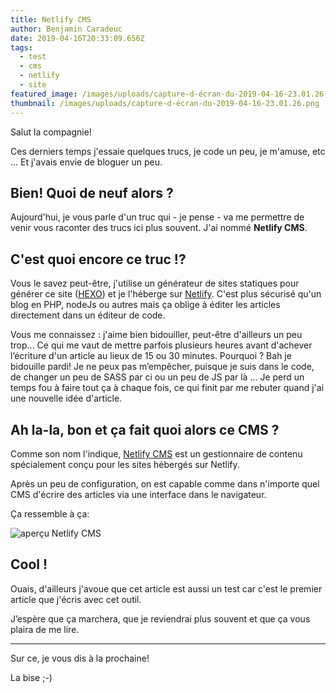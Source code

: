 ```yaml
---
title: Netlify CMS
author: Benjamin Caradeuc
date: 2019-04-16T20:33:09.656Z
tags:
  - test
  - cms
  - netlify
  - site
featured_image: /images/uploads/capture-d-écran-du-2019-04-16-23.01.26.png
thumbnail: /images/uploads/capture-d-écran-du-2019-04-16-23.01.26.png
---
```

Salut la compagnie!

Ces derniers temps j'essaie quelques trucs, je code un peu, je m'amuse, etc ... Et j'avais envie de bloguer un peu.

## Bien! Quoi de neuf alors ?

Aujourd'hui, je vous parle d'un truc qui - je pense - va me permettre de venir vous raconter des trucs ici plus souvent. J'ai nommé **Netlify CMS**.

## C'est quoi encore ce truc !?

Vous le savez peut-être, j'utilise un générateur de sites statiques pour générer ce site ([HEXO](https://hexo.io)) et je l'héberge sur [Netlify](https://www.netlify.com). C'est plus sécurisé qu'un blog en PHP, nodeJs ou autres mais ça oblige à éditer les articles directement dans un éditeur de code.

Vous me connaissez : j'aime bien bidouiller, peut-être d'ailleurs un peu trop... Ce qui me vaut de mettre parfois plusieurs heures avant d'achever l’écriture d'un article au lieux de 15 ou 30 minutes. Pourquoi ? Bah je bidouille pardi! Je ne peux pas m’empêcher, puisque je suis dans le code, de changer un peu de SASS par ci ou un peu de JS par là ... Je perd un temps fou à faire tout ça à chaque fois, ce qui finit par me rebuter quand j'ai une nouvelle idée d'article.

## Ah la-la, bon et ça fait quoi alors ce CMS ?

Comme son nom l'indique, [Netlify CMS](https://www.netlifycms.org) est un gestionnaire de contenu spécialement conçu pour les sites hébergés sur Netlify. 

Après un peu de configuration, on est capable comme dans n'importe quel CMS d'écrire des articles via une interface dans le navigateur.

Ça ressemble à ça:

![aperçu Netlify CMS](/images/uploads/capture-d-écran-du-2019-04-16-23.01.26.png "aperçu Netlify CMS")

## Cool !

Ouais, d'ailleurs j'avoue que cet article est aussi un test car c'est le premier article que j'écris avec cet outil.

J’espère que ça marchera, que je reviendrai plus souvent et que ça vous plaira de me lire.

- - -

Sur ce, je vous dis à la prochaine!

La bise ;-)
